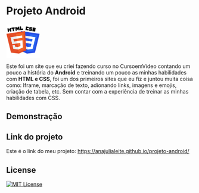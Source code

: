 # Projeto Android

<img src="imagens/HTML-CSS.png" alt="HTML-CSS" align="center" width="90">

Este foi um site que eu criei fazendo curso no CursoemVideo contando um pouco a história do <strong>Android</strong> e treinando um pouco as minhas habilidades com <strong>HTML e CSS</strong>, foi um dos primeiros sites que eu fiz e juntou muita coisa como: Iframe, marcação de texto, adionando links, imagens e emojis, criação de tabela, etc. Sem contar com a experiência de treinar as minhas habilidades com CSS.

## Demonstração



## Link do projeto

Este é o link do meu projeto: https://anajulialeite.github.io/projeto-android/

## License

[![MIT License](https://img.shields.io/badge/License-MIT-green.svg)](./LICENSE)

